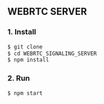 ## WEBRTC SERVER
### 1. Install

```bash
$ git clone
$ cd WEBRTC_SIGNALING_SERVER
$ npm install
```

### 2. Run

```bash
$ npm start
```
